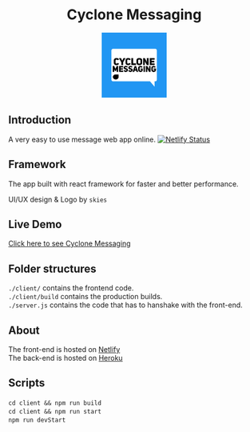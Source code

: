 <div align="center">

# Cyclone Messaging
<img width='130px' src="./logo.jpg" alt="Logo">

</div>

## Introduction

A very easy to use message web app online.
[![Netlify Status](https://api.netlify.com/api/v1/badges/20504812-d5e1-4347-bae6-5db78854e6b7/deploy-status)](https://app.netlify.com/sites/cyclone-messaging/deploys)

## Framework

The app built with react framework for faster and better performance.

UI/UX design & Logo by `skies`

## Live Demo

[Click here to see Cyclone Messaging](https://cyclone-messaging.netlify.app)

## Folder structures

`./client/` contains the frontend code. <br />
`./client/build` contains the production builds. <br />
`./server.js` contains the code that has to hanshake with the front-end.

## About

The front-end is hosted on [Netlify](https://www.netlify.com) <br />
The back-end is hosted on [Heroku](https://www.heroku.com)

## Scripts

`cd client && npm run build` <br />
`cd client && npm run start` <br />
`npm run devStart`
